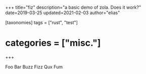 +++
title="fiz"
description="a basic demo of zola. Does it work?"
date=2019-03-25
updated=2021-02-03
author="elias"

[taxonomies]
tags = ["rust", "test"]
# categories = ["misc."]
+++


Foo Bar Buzz Fizz Qux Fum
